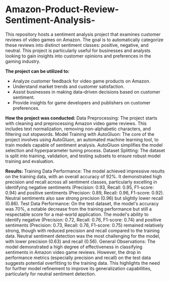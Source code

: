 # Amazon-Product-Review-Sentiment-Analysis-
This repository hosts a sentiment analysis project that examines customer reviews of video games on Amazon. The goal is to automatically categorize these reviews into distinct sentiment classes: positive, negative, and neutral. This project is particularly useful for businesses and analysts looking to gain insights into customer opinions and preferences in the gaming industry.

**The project can be utilized to:**
- Analyze customer feedback for video game products on Amazon.
- Understand market trends and customer satisfaction.
- Assist businesses in making data-driven decisions based on customer sentiment.
- Provide insights for game developers and publishers on customer preferences.

**How the project was conducted:**
Data Preprocessing: The project starts with cleaning and preprocessing Amazon video game reviews. This includes text normalization, removing non-alphabetic characters, and filtering out stopwords.
Model Training with AutoGluon: The core of the project involves using AutoGluon, an automated machine learning tool, to train models capable of sentiment analysis. AutoGluon simplifies the model selection and hyperparameter tuning process.
Dataset Splitting: The dataset is split into training, validation, and testing subsets to ensure robust model training and evaluation.

**Results:**
Training Data Performance: The model achieved impressive results on the training data, with an overall accuracy of 92%. It demonstrated high precision and recall across all sentiment classes, particularly excelling in identifying negative sentiments (Precision: 0.93, Recall: 0.95, F1-score: 0.94) and positive sentiments (Precision: 0.89, Recall: 0.96, F1-score: 0.92). Neutral sentiments also saw strong precision (0.96) but slightly lower recall (0.86).
Test Data Performance: On the test dataset, the model's accuracy was 70%, a notable decrease from the training performance but still a respectable score for a real-world application. The model's ability to identify negative (Precision: 0.72, Recall: 0.76, F1-score: 0.74) and positive sentiments (Precision: 0.73, Recall: 0.76, F1-score: 0.75) remained relatively strong, though with reduced precision and recall compared to the training data. Neutral sentiment detection was the most challenging for the model, with lower precision (0.63) and recall (0.56).
General Observations: The model demonstrated a high degree of effectiveness in classifying sentiments in Amazon video game reviews. However, the drop in performance metrics (especially precision and recall) on the test data suggests potential overfitting to the training data. This highlights the need for further model refinement to improve its generalization capabilities, particularly for neutral sentiment detection.
